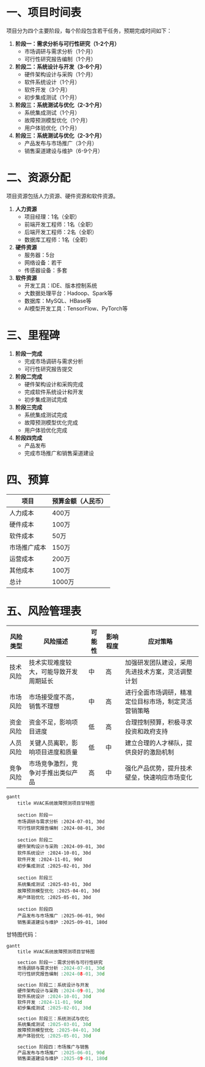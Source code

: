 # 一、项目时间表

项目分为四个主要阶段，每个阶段包含若干任务，预期完成时间如下：

1. **阶段一：需求分析与可行性研究（1-2个月）**
   * 市场调研与需求分析（1个月）
   * 可行性研究报告编制（1个月）
2. **阶段二：系统设计与开发（3-6个月）**
   * 硬件架构设计与采购（1个月）
   * 软件系统设计（1个月）
   * 软件开发（3个月）
   * 初步集成测试（1个月）
3. **阶段三：系统测试与优化（2-3个月）**
   * 系统集成测试（1个月）
   * 故障预测模型优化（1个月）
   * 用户体验优化（1个月）
4. **阶段三：系统测试与优化（2-3个月）**
   * 产品发布与市场推广（3个月）
   * 销售渠道建设与维护（6-9个月）



# 二、资源分配

项目资源包括人力资源、硬件资源和软件资源。

1. **人力资源**
   * 项目经理：1名（全职）
   * 前端开发工程师：1名（全职）
   * 后端开发工程师：2名（全职）
   * 数据库工程师：1名（全职）
2. **硬件资源**
   * 服务器：5台
   * 网络设备：若干
   * 传感器设备：多套
3. **软件资源**
   * 开发工具：IDE、版本控制系统
   * 大数据处理平台：Hadoop、Spark等
   * 数据库：MySQL、HBase等
   * AI模型开发工具：TensorFlow、PyTorch等



# 三、里程碑

1. **阶段一完成**
   * 完成市场调研与需求分析
   * 可行性研究报告提交
2. **阶段二完成**
   * 硬件架构设计和采购完成
   * 完成软件系统设计和开发
   * 初步集成测试完成
3. **阶段三完成**
   * 系统集成测试完成
   * 故障预测模型优化完成
   * 用户体验优化完成
4. **阶段四完成**
   * 产品发布
   * 完成市场推广和销售渠道建设



# 四、预算

| **项目**     | **预算金额（人民币）** |
| ------------ | ---------------------- |
| 人力成本     | 400万                  |
| 硬件成本     | 100万                  |
| 软件成本     | 50万                   |
| 市场推广成本 | 150万                  |
| 运营成本     | 200万                  |
| 其他成本     | 100万                  |
| 总计         | 1000万                 |



# 五、风险管理表

| **风险类型** | **风险描述**                           | **可能性** | **影响程度** | **应对策略**                                         |
| ------------ | -------------------------------------- | ---------- | ------------ | ---------------------------------------------------- |
| 技术风险     | 技术实现难度较大，可能导致开发周期延长 | 中         | 高           | 加强研发团队建设，采用先进技术方案，灵活调整计划     |
| 市场风险     | 市场接受度不高，销售不理想             | 中         | 高           | 进行全面市场调研，精准定位目标市场，制定灵活营销策略 |
| 资金风险     | 资金不足，影响项目进度                 | 低         | 高           | 合理控制预算，积极寻求投资和政府支持                 |
| 人员风险     | 关键人员离职，影响项目进度和质量       | 低         | 中           | 建立合理的人才梯队，提供良好的激励机制               |
| 竞争风险     | 市场竞争激烈，竞争对手推出类似产品     | 高         | 中           | 强化产品优势，提升技术壁垒，快速响应市场变化         |



```mermaid
gantt
    title HVAC系统故障预测项目甘特图

    section 阶段一
    市场调研与需求分析 :2024-07-01, 30d
    可行性研究报告编制 :2024-08-01, 30d

    section 阶段二
    硬件架构设计与采购 :2024-09-01, 30d
    软件系统设计 :2024-10-01, 30d
    软件开发 :2024-11-01, 90d
    初步集成测试 :2025-02-01, 30d

    section 阶段三
    系统集成测试 :2025-03-01, 30d
    故障预测模型优化 :2025-04-01, 30d
    用户体验优化 :2025-05-01, 30d

    section 阶段四
    产品发布与市场推广 :2025-06-01, 90d
    销售渠道建设与维护 :2025-09-01, 180d

```

甘特图代码：

```cpp
gantt
    title HVAC系统故障预测项目甘特图

    section 阶段一：需求分析与可行性研究
    市场调研与需求分析 :2024-07-01, 30d
    可行性研究报告编制 :2024-08-01, 30d

    section 阶段二：系统设计与开发
    硬件架构设计与采购 :2024-09-01, 30d
    软件系统设计 :2024-10-01, 30d
    软件开发 :2024-11-01, 90d
    初步集成测试 :2025-02-01, 30d

    section 阶段三：系统测试与优化
    系统集成测试 :2025-03-01, 30d
    故障预测模型优化 :2025-04-01, 30d
    用户体验优化 :2025-05-01, 30d

    section 阶段四：市场推广与销售
    产品发布与市场推广 :2025-06-01, 90d
    销售渠道建设与维护 :2025-09-01, 180d
```

